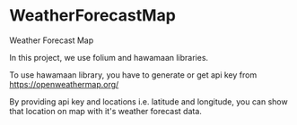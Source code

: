 # WeatherForecastMap
Weather Forecast Map

In this project, we use folium and hawamaan libraries.

To use hawamaan library, you have to generate or get api key from https://openweathermap.org/

By providing api key and locations i.e. latitude and longitude, you can show that location on map with it's weather forecast data.
